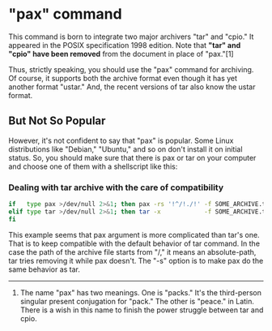 # "pax" command

This command is born to integrate two major archivers "tar" and "cpio." It appeared in the POSIX specification 1998 edition. Note that **"tar" and "cpio" have been removed** from the document in place of "pax."[1]

Thus, strictly speaking, you should use the "pax" command for archiving. Of course, it supports both the archive format even though it has yet another format "ustar." And, the recent versions of tar also know the ustar format.

## But Not So Popular

However, it's not confident to say that "pax" is popular. Some Linux distributions like "Debian," "Ubuntu," and so on don't install it on initial status. So, you should make sure that there is pax or tar on your computer and choose one of them with a shellscript like this:

### Dealing with tar archive with the care of compatibility

``` sh
if   type pax >/dev/null 2>&1; then pax -rs '!^/!./!' -f SOME_ARCHIVE.tar
elif type tar >/dev/null 2>&1; then tar -x            -f SOME_ARCHIVE.tar
fi
```

This example seems that pax argument is more complicated than tar's one. That is to keep compatible with the default behavior of tar command. In the case the path of the archive file starts from "/," it means an absolute-path, tar tries removing it while pax doesn't. The "-s" option is to make pax do the same behavior as tar.

---
1. The name "pax" has two meanings. One is "packs." It's the third-person singular present conjugation for "pack." The other is "peace." in Latin. There is a wish in this name to finish the power struggle between tar and cpio.